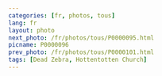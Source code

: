 ```yaml
---
categories: [fr, photos, tous]
lang: fr
layout: photo
next_photo: /fr/photos/tous/P0000095.html
picname: P0000096
prev_photo: /fr/photos/tous/P0000101.html
tags: [Dead Zebra, Hottentotten Church]
---
```

